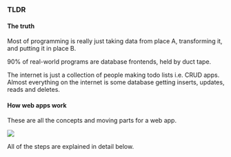### TLDR

#### The truth

Most of programming is really just taking data from place A, transforming it, and putting it in place B.

90% of real-world programs are database frontends, held by duct tape.

The internet is just a collection of people making todo lists i.e. CRUD apps. Almost everything on the internet is some database getting inserts, updates, reads and deletes.

#### How web apps work

These are all the concepts and moving parts for a web app.

![](pics/topics/full-stack.png)

All of the steps are explained in detail below.
